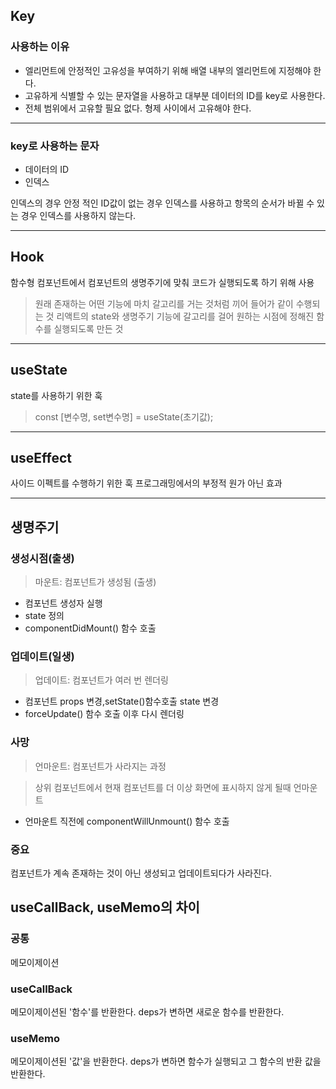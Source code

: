 ## Key

### 사용하는 이유

- 엘리먼트에 안정적인 고유성을 부여하기 위해 배열 내부의 엘리먼트에 지정해야 한다.
- 고유하게 식별할 수 있는 문자열을 사용하고 대부분 데이터의 ID를 key로 사용한다.
- 전체 범위에서 고유할 필요 없다. 형제 사이에서 고유해야 한다.

---

### key로 사용하는 문자

- 데이터의 ID
- 인덱스

인덱스의 경우 안정 적인 ID값이 없는 경우 인덱스를 사용하고
항목의 순서가 바뀔 수 있는 경우 인덱스를 사용하지 않는다.

---

## Hook

함수형 컴포넌트에서 컴포넌트의 생명주기에 맞춰 코드가 실행되도록 하기 위해 사용

> 원래 존재하는 어떤 기능에 마치 갈고리를 거는 것처럼 끼어 들어가 같이 수행되는 것
> 리액트의 state와 생명주기 기능에 갈고리를 걸어 원하는 시점에 정해진 함수를 실행되도록 만든 것

---

## useState

state를 사용하기 위한 훅

> const [변수명, set변수명] = useState(초기값);

---

## useEffect

사이드 이펙트를 수행하기 위한 훅
프로그래밍에서의 부정적 원가 아닌 효과

---

## 생명주기

### 생성시점(출생)

> 마운트: 컴포넌트가 생성됨 (출생)

- 컴포넌트 생성자 실행
- state 정의
- componentDidMount() 함수 호출

### 업데이트(일생)

> 업데이트: 컴포넌트가 여러 번 렌더링

- 컴포넌트 props 변경,setState()함수호출 state 변경
- forceUpdate() 함수 호출 이후 다시 렌더링

### 사망

> 언마운트: 컴포넌트가 사라지는 과정

> 상위 컴포넌트에서 현재 컴포넌트를 더 이상 화면에 표시하지 않게 될때 언마운트

- 언마운트 직전에 componentWillUnmount() 함수 호출

### 중요

컴포넌트가 계속 존재하는 것이 아닌 생성되고 업데이트되다가 사라진다.

## useCallBack, useMemo의 차이

### 공통

메모이제이션

### useCallBack

메모이제이션된 '함수'를 반환한다.
deps가 변하면 새로운 함수를 반환한다.

### useMemo

메모이제이션된 '값'을 반환한다.
deps가 변하면 함수가 실행되고 그 함수의 반환 값을 반환한다.
